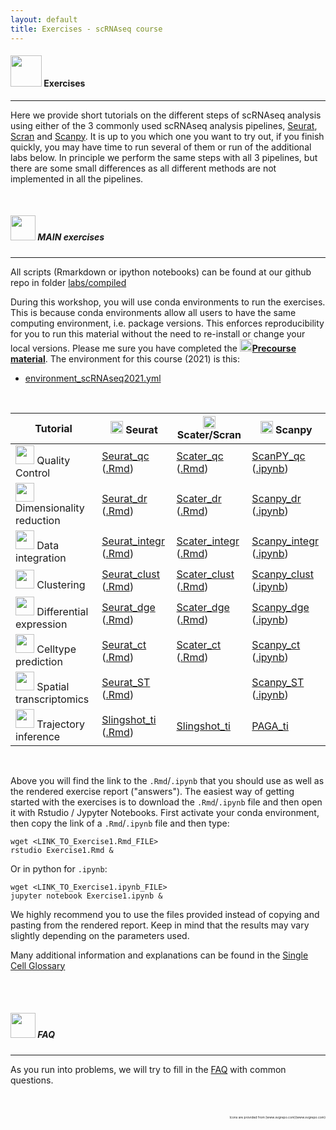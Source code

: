 ```yaml
---
layout: default
title: Exercises - scRNAseq course
---
```


#### <img border="0" src="https://www.svgrepo.com/show/6672/exercise.svg" width="50" height="50"> Exercises
***

Here we provide short tutorials on the different steps of scRNAseq analysis using either of the 3 commonly used scRNAseq analysis pipelines, [Seurat](https://satijalab.org/seurat/), [Scran](https://bioconductor.org/packages/release/bioc/html/scran.html) and [Scanpy](https://scanpy.readthedocs.io/en/stable/). It is up to you which one you want to try out, if you finish quickly, you may have time to run several of them or run of the additional labs below. In principle we perform the same steps with all 3 pipelines, but there are some small differences as all different methods are not implemented in all the pipelines.

<br/>


##### <img border="0" src="https://www.svgrepo.com/show/6672/exercise.svg" width="40" height="40"> MAIN exercises
***

All scripts (Rmarkdown or ipython notebooks) can be found at our github repo in folder [labs/compiled](https://github.com/NBISweden/workshop-scRNAseq/tree/master/labs/compiled)

During this workshop, you will use conda environments to run the exercises. This is because conda environments allow all users to have the same computing environment, i.e. package versions. This enforces reproducibility for you to run this material without the need to re-install or change your local versions. Please me sure you have completed the [<img border="0" src="https://www.svgrepo.com/show/19652/maths-class-materials-cross-of-a-pencil-and-a-ruler.svg" width="20" height="20">**Precourse material**](precourse.md). The environment for this course (2021) is this:

* [environment_scRNAseq2021.yml](https://raw.githubusercontent.com/NBISweden/workshop-scRNAseq/master/labs/environment_scRNAseq2021.yml)

<br/>

| Tutorial | <img border="0" src="https://upload.wikimedia.org/wikipedia/commons/thumb/1/1b/R_logo.svg/1448px-R_logo.svg.png" width="20" height="20"> Seurat | <img border="0" src="https://upload.wikimedia.org/wikipedia/commons/thumb/1/1b/R_logo.svg/1448px-R_logo.svg.png" width="20" height="20"> Scater/Scran | <img border="0" src="https://upload.wikimedia.org/wikipedia/commons/thumb/c/c3/Python-logo-notext.svg/1024px-Python-logo-notext.svg.png" width="20" height="20"> Scanpy |
| -------- | ---------- | ---------------- | --------------- |
| <img border="0" src="https://cdn0.iconfinder.com/data/icons/business-and-finance-4-5/68/188-512.png" width="30" height="30"> Quality Control | [Seurat_qc](labs/compiled/seurat/seurat_01_qc.md) ([.Rmd](https://raw.githubusercontent.com/NBISweden/workshop-scRNAseq/master/labs/compiled/seurat/seurat_01_qc.Rmd)) | [Scater_qc](labs/compiled/scater/scater_01_qc.md) ([.Rmd](https://raw.githubusercontent.com/NBISweden/workshop-scRNAseq/master/labs/compiled/scater/scater_01_qc.Rmd)) | [ScanPY_qc](labs/compiled/scanpy/scanpy_01_qc.html) ([.ipynb](https://raw.githubusercontent.com/NBISweden/workshop-scRNAseq/master/labs/compiled/scanpy/scanpy_01_qc.ipynb)) |
| <img border="0" src="https://static.thenounproject.com/png/1551503-200.png" width="30" height="30"> Dimensionality reduction | [Seurat_dr](labs/compiled/seurat/seurat_02_dim_reduction.md) ([.Rmd](https://raw.githubusercontent.com/NBISweden/workshop-scRNAseq/master/labs/compiled/seurat/seurat_02_dim_reduction.Rmd)) | [Scater_dr](labs/compiled/scater/scater_02_dim_reduction.md) ([.Rmd](https://raw.githubusercontent.com/NBISweden/workshop-scRNAseq/master/labs/compiled/scater/scater_02_dim_reduction.Rmd)) | [Scanpy_dr](labs/compiled/scanpy/scanpy_02_dim_reduction.html) ([.ipynb](https://raw.githubusercontent.com/NBISweden/workshop-scRNAseq/master/labs/compiled/scanpy/scanpy_02_dim_reduction.ipynb)) |
| <img border="0" src="http://s16574.pcdn.co/wp-content/uploads/2018/05/cluster-icon.png" width="30" height="30"> Data integration | [Seurat_integr](labs/compiled/seurat/seurat_03_integration.md) ([.Rmd](https://raw.githubusercontent.com/NBISweden/workshop-scRNAseq/master/labs/compiled/seurat/seurat_03_integration.Rmd)) | [Scater_integr](labs/compiled/scater/scater_03_integration.md) ([.Rmd](https://raw.githubusercontent.com/NBISweden/workshop-scRNAseq/master/labs/compiled/scater/scater_03_integration.Rmd)) | [Scanpy_integr](labs/compiled/scanpy/scanpy_03_integration.html) ([.ipynb](https://raw.githubusercontent.com/NBISweden/workshop-scRNAseq/master/labs/compiled/scanpy/scanpy_03_integration.ipynb)) |
| <img border="0" src="https://cdn0.iconfinder.com/data/icons/network-analysis-7/64/cluster-positive-negative-group-collection-512.png" width="30" height="30"> Clustering | [Seurat_clust](labs/compiled/seurat/seurat_04_clustering.html) ([.Rmd](https://raw.githubusercontent.com/NBISweden/workshop-scRNAseq/master/labs/compiled/seurat/seurat_04_clustering.Rmd)) | [Scater_clust](labs/compiled/scater/scater_04_clustering.html) ([.Rmd](https://raw.githubusercontent.com/NBISweden/workshop-scRNAseq/master/labs/compiled/scater/scater_04_clustering.Rmd)) | [Scanpy_clust](labs/compiled/scanpy/scanpy_04_clustering.html) ([.ipynb](https://raw.githubusercontent.com/NBISweden/workshop-scRNAseq/master/labs/compiled/scanpy/scanpy_04_clustering.ipynb)) |
| <img border="0" src="https://static.thenounproject.com/png/1517975-200.png" width="30" height="30"> Differential expression | [Seurat_dge](labs/compiled/seurat/seurat_05_dge.html) ([.Rmd](https://raw.githubusercontent.com/NBISweden/workshop-scRNAseq/master/labs/compiled/seurat/seurat_05_dge.Rmd)) | [Scater_dge](labs/compiled/scater/scater_05_dge.html) ([.Rmd](https://raw.githubusercontent.com/NBISweden/workshop-scRNAseq/master/labs/compiled/scater/scater_05_dge.Rmd)) | [Scanpy_dge](labs/compiled/scanpy/scanpy_05_dge.html) ([.ipynb](https://raw.githubusercontent.com/NBISweden/workshop-scRNAseq/master/labs/compiled/scanpy/scanpy_05_dge.ipynb)) |
| <img border="0" src="https://static.thenounproject.com/png/1517975-200.png" width="30" height="30"> Celltype prediction | [Seurat_ct](labs/compiled/seurat/seurat_06_celltype.html) ([.Rmd](https://raw.githubusercontent.com/NBISweden/workshop-scRNAseq/master/labs/compiled/seurat/seurat_06_celltype.Rmd)) | [Scater_ct](labs/compiled/scater/scater_06_celltype.html) ([.Rmd](https://raw.githubusercontent.com/NBISweden/workshop-scRNAseq/master/labs/compiled/scater/scater_06_celltype.Rmd)) | [Scanpy_ct](labs/compiled/scanpy/scanpy_06_celltype.html) ([.ipynb](https://raw.githubusercontent.com/NBISweden/workshop-scRNAseq/master/labs/compiled/scanpy/scanpy_06_celltype.ipynb)) |
| <img border="0" src="https://static.thenounproject.com/png/1517975-200.png" width="30" height="30"> Spatial transcriptomics | [Seurat_ST](labs/compiled/seurat/seurat_07_spatial.html) ([.Rmd](https://raw.githubusercontent.com/NBISweden/workshop-scRNAseq/master/labs/compiled/seurat/seurat_07_spatial.Rmd)) |  | [Scanpy_ST](labs/compiled/scanpy/scanpy_07_spatial.html) ([.ipynb](https://raw.githubusercontent.com/NBISweden/workshop-scRNAseq/master/labs/compiled/scanpy/scanpy_07_spatail.ipynb)) |
| <img border="0" src="https://cdn2.vectorstock.com/i/1000x1000/49/51/route-location-icon-vector-16394951.jpg" width="30" height="30"> Trajectory inference | [Slingshot_ti](labs/compiled/slingshot/slingshot.html) ([.Rmd](https://raw.githubusercontent.com/NBISweden/workshop-scRNAseq/master/labs/compiled/slingshot/slingshot.Rmd)) | [Slingshot_ti](labs/compiled/slingshot/slingshot.html) | [PAGA_ti](https://scanpy-tutorials.readthedocs.io/en/latest/paga-paul15.html) |

<br/>

Above you will find the link to the `.Rmd`/`.ipynb` that you should use as well as the rendered exercise report ("answers"). The easiest way of getting started with the exercises is to download the `.Rmd`/`.ipynb` file and then open it with Rstudio / Jypyter Notebooks. First activate your conda environment, then copy the link of a `.Rmd`/`.ipynb` file and then type:

```
wget <LINK_TO_Exercise1.Rmd_FILE>
rstudio Exercise1.Rmd &
```

Or in python for `.ipynb`:

```
wget <LINK_TO_Exercise1.ipynb_FILE>
jupyter notebook Exercise1.ipynb &
```

We highly recommend you to use the files provided instead of copying and pasting from the rendered report. Keep in mind that the results may vary slightly depending on the parameters used.

Many additional information and explanations can be found in the [Single Cell Glossary](https://nbisweden.github.io/single-cell-pbl/glossary_of_terms_single_cell.html)

<br/>

<br/>

##### <img border="0" src="https://www.svgrepo.com/show/83019/faq-button.svg" width="40" height="40"> FAQ
***

As you run into problems, we will try to fill in the [FAQ](labs/FAQ) with common questions.

<br/>

<br/>

<div style="text-align: right; font-size: 5px"> Icons are provided from [www.svgrepo.com](www.svgrepo.com) </div>

